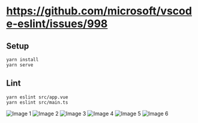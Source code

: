 # https://github.com/microsoft/vscode-eslint/issues/998

## Setup
```
yarn install
yarn serve
```

## Lint 
```
yarn eslint src/app.vue
yarn eslint src/main.ts
```


![Image 1]()
![Image 2]()
![Image 3]()
![Image 4]()
![Image 5]()
![Image 6]()